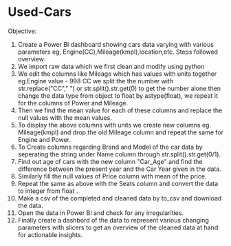 # Used-Cars
Objective: 
1. Create a Power BI dashboard showing cars data varying with various parameters eg, Engine(CC),Mileage(kmpl),location,etc.
Steps followed overview:
1. We import raw data which we first clean and modify using python
2. We edit the columns like Mileage which has values with units together eg.Engine value - 998 CC we split the the number with str.replace("CC"," ") or str.split().str.get(0) to get the number alone then change the data type from object to float by astype(float),
   we repeat it for the columns of Power and Mileage.
3. Then we find the mean value for each of these columns and replace the null values with the mean values.
4. To display the above columns with units we create new columns eg. Mileage(kmpl) and drop the old Mileage column and repeat the same for Engine and Power.
5. To Create columns regarding Brand and Model of the car data by seperating the string under Name column through str.split().str.get(0/1).
6. Find out age of cars with the new column "Car_Age" and find the difference between the present year and the Car Year given in the data.
7. Similarly fill the null values of Price column with mean of the price.
8. Repeat the same as above with the Seats column and convert the data to integer from float .
9. Make a csv of the completed and cleaned data by to_csv and download the data.
10. Open the data in Power BI and check for any irregularities.
11. Finally create a dashbord of the data to represent various changing parameters with slicers to get an overview of the cleaned data at hand for actionable insights.
